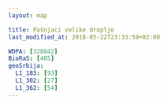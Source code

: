 ```yaml
---
layout: map

title: Pašnjaci velike droplje
last_modified_at: 2018-05-22T23:33:59+02:00

WDPA: [328842]
BioRaS: [405]
geoSrbija:
  L1_183: [93]
  L1_302: [27]
  L1_362: [54]
---
```


